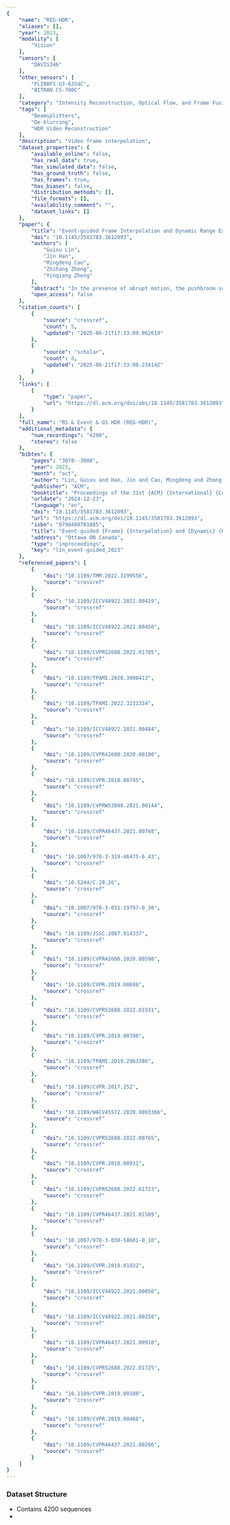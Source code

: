 ```yaml
---
{
    "name": "REG-HDR",
    "aliases": [],
    "year": 2023,
    "modality": [
        "Vision"
    ],
    "sensors": [
        "DAVIS346"
    ],
    "other_sensors": [
        "FLIRBFS-U3-63S4C",
        "BITRAN CS-700C"
    ],
    "category": "Intensity Reconstruction, Optical Flow, and Frame Fusion",
    "tags": [
        "Beamsplitters",
        "De-blurring",
        "HDR Video Reconstruction"
    ],
    "description": "Video frame interpolation",
    "dataset_properties": {
        "available_online": false,
        "has_real_data": true,
        "has_simulated_data": false,
        "has_ground_truth": false,
        "has_frames": true,
        "has_biases": false,
        "distribution_methods": [],
        "file_formats": [],
        "availability_comment": "",
        "dataset_links": []
    },
    "paper": {
        "title": "Event-guided Frame Interpolation and Dynamic Range Expansion of Single Rolling Shutter Image",
        "doi": "10.1145/3581783.3612093",
        "authors": [
            "Guixu Lin",
            "Jin Han",
            "Mingdeng Cao",
            "Zhihang Zhong",
            "Yinqiang Zheng"
        ],
        "abstract": "In the presence of abrupt motion, the pushbroom scanning mechanism of a rolling shutter (RS) camera tends to bring undesirable distortion, which is recently shown to be beneficial for high-speed frame interpolation. Although promising results have been reported by using multiple consecutive RS frames, to interpolate intermediate distortion-free frames from a single RS image is still an open question, due to the existence of multiple motions that can account for the recorded distortion. Another limitation of RS cameras in complex dynamic scenarios lies in the dynamic range, since traditional ways of multiple exposure for high dynamic range (HDR) imaging will fail due to alignment issues. To deal with these two challenges simultaneously, we propose to use an event camera for assistance, which has much faster temporal response and wider dynamic range. Since there does not exist learning data for this brand new imaging setup, we first build a quad-axis imaging system to capture a realistic dataset called REG-HDR, with pairs of fully aligned RS image and its associated events, as well as their corresponding high-speed HDR GS images. We also propose a flow-based network for frame interpolation, compounded with an attention-based fusion network for dynamic range expansion. Experimental results have verified the effectiveness of our proposed algorithm and the superiority of using realistic data for this challenging dural-purpose enhancement task.",
        "open_access": false
    },
    "citation_counts": [
        {
            "source": "crossref",
            "count": 5,
            "updated": "2025-06-21T17:33:09.062619"
        },
        {
            "source": "scholar",
            "count": 8,
            "updated": "2025-06-21T17:33:08.234142"
        }
    ],
    "links": [
        {
            "type": "paper",
            "url": "https://dl.acm.org/doi/abs/10.1145/3581783.3612093"
        }
    ],
    "full_name": "RS & Event & GS HDR (REG-HDR)",
    "additional_metadata": {
        "num_recordings": "4200",
        "stereo": false
    },
    "bibtex": {
        "pages": "3078--3088",
        "year": 2023,
        "month": "oct",
        "author": "Lin, Guixu and Han, Jin and Cao, Mingdeng and Zhong, Zhihang and Zheng, Yinqiang",
        "publisher": "ACM",
        "booktitle": "Proceedings of the 31st {ACM} {International} {Conference} on {Multimedia}",
        "urldate": "2024-12-23",
        "language": "en",
        "doi": "10.1145/3581783.3612093",
        "url": "https://dl.acm.org/doi/10.1145/3581783.3612093",
        "isbn": "9798400701085",
        "title": "Event-guided {Frame} {Interpolation} and {Dynamic} {Range} {Expansion} of {Single} {Rolling} {Shutter} {Image}",
        "address": "Ottawa ON Canada",
        "type": "inproceedings",
        "key": "lin_event-guided_2023"
    },
    "referenced_papers": [
        {
            "doi": "10.1109/TMM.2022.3199556",
            "source": "crossref"
        },
        {
            "doi": "10.1109/ICCV48922.2021.00419",
            "source": "crossref"
        },
        {
            "doi": "10.1109/ICCV48922.2021.00450",
            "source": "crossref"
        },
        {
            "doi": "10.1109/CVPR52688.2022.01705",
            "source": "crossref"
        },
        {
            "doi": "10.1109/TPAMI.2020.3008413",
            "source": "crossref"
        },
        {
            "doi": "10.1109/TPAMI.2022.3231334",
            "source": "crossref"
        },
        {
            "doi": "10.1109/ICCV48922.2021.00484",
            "source": "crossref"
        },
        {
            "doi": "10.1109/CVPR42600.2020.00180",
            "source": "crossref"
        },
        {
            "doi": "10.1109/CVPR.2018.00745",
            "source": "crossref"
        },
        {
            "doi": "10.1109/CVPRW53098.2021.00144",
            "source": "crossref"
        },
        {
            "doi": "10.1109/CVPR46437.2021.00768",
            "source": "crossref"
        },
        {
            "doi": "10.1007/978-3-319-46475-6_43",
            "source": "crossref"
        },
        {
            "doi": "10.5244/C.28.26",
            "source": "crossref"
        },
        {
            "doi": "10.1007/978-3-031-19797-0_30",
            "source": "crossref"
        },
        {
            "doi": "10.1109/JSSC.2007.914337",
            "source": "crossref"
        },
        {
            "doi": "10.1109/CVPR42600.2020.00598",
            "source": "crossref"
        },
        {
            "doi": "10.1109/CVPR.2019.00698",
            "source": "crossref"
        },
        {
            "doi": "10.1109/CVPR52688.2022.01931",
            "source": "crossref"
        },
        {
            "doi": "10.1109/CVPR.2019.00398",
            "source": "crossref"
        },
        {
            "doi": "10.1109/TPAMI.2019.2963386",
            "source": "crossref"
        },
        {
            "doi": "10.1109/CVPR.2017.252",
            "source": "crossref"
        },
        {
            "doi": "10.1109/WACV45572.2020.9093366",
            "source": "crossref"
        },
        {
            "doi": "10.1109/CVPR52688.2022.00765",
            "source": "crossref"
        },
        {
            "doi": "10.1109/CVPR.2018.00931",
            "source": "crossref"
        },
        {
            "doi": "10.1109/CVPR52688.2022.01723",
            "source": "crossref"
        },
        {
            "doi": "10.1109/CVPR46437.2021.01589",
            "source": "crossref"
        },
        {
            "doi": "10.1007/978-3-030-58601-0_10",
            "source": "crossref"
        },
        {
            "doi": "10.1109/CVPR.2019.01032",
            "source": "crossref"
        },
        {
            "doi": "10.1109/ICCV48922.2021.00050",
            "source": "crossref"
        },
        {
            "doi": "10.1109/ICCV48922.2021.00258",
            "source": "crossref"
        },
        {
            "doi": "10.1109/CVPR46437.2021.00910",
            "source": "crossref"
        },
        {
            "doi": "10.1109/CVPR52688.2022.01725",
            "source": "crossref"
        },
        {
            "doi": "10.1109/CVPR.2019.00108",
            "source": "crossref"
        },
        {
            "doi": "10.1109/CVPR.2019.00468",
            "source": "crossref"
        },
        {
            "doi": "10.1109/CVPR46437.2021.00206",
            "source": "crossref"
        }
    ]
}
---
```


### Dataset Structure

- Contains 4200 sequences
-
